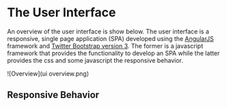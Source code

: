 # The User Interface
An overview of the user interface is show below.  The user interface is a responsive, single page application (SPA) developed using the [AngularJS](https://angularjs.org) framework and [Twitter Bootstrap version 3](http://getbootstrap.com).  The former is a javascript framework that provides the functionality to develop an SPA while the latter provides the css and some javascript the responsive behavior.  

![Overview](ui overview.png)

## Responsive Behavior


